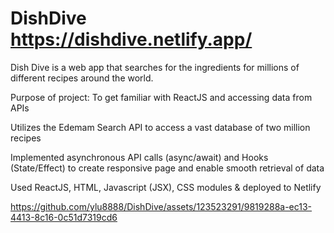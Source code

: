 # DishDive https://dishdive.netlify.app/

Dish Dive is a web app that searches for the ingredients for millions of different recipes around the world.

Purpose of project: To get familiar with ReactJS and accessing data from APIs

Utilizes the Edemam Search API to access a vast database of two million recipes 

Implemented asynchronous API calls (async/await) and Hooks (State/Effect) to create responsive page and enable smooth retrieval of data

Used ReactJS, HTML, Javascript (JSX), CSS modules & deployed to Netlify

https://github.com/ylu8888/DishDive/assets/123523291/9819288a-ec13-4413-8c16-0c51d7319cd6


